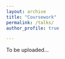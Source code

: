 ```yaml
---
layout: archive
title: "Coursework"
permalink: /talks/
author_profile: true

---
```


To be uploaded...
